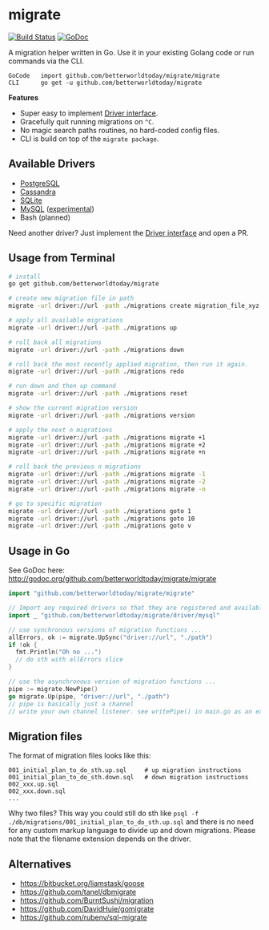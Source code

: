 # migrate

[![Build Status](https://travis-ci.org/betterworldtoday/migrate.svg?branch=master)](https://travis-ci.org/betterworldtoday/migrate)
[![GoDoc](https://godoc.org/github.com/betterworldtoday/migrate?status.svg)](https://godoc.org/github.com/betterworldtoday/migrate)

A migration helper written in Go. Use it in your existing Golang code 
or run commands via the CLI. 

```
GoCode   import github.com/betterworldtoday/migrate/migrate
CLI      go get -u github.com/betterworldtoday/migrate
```

__Features__

* Super easy to implement [Driver interface](http://godoc.org/github.com/betterworldtoday/migrate/driver#Driver).
* Gracefully quit running migrations on ``^C``.
* No magic search paths routines, no hard-coded config files.
* CLI is build on top of the ``migrate package``.


## Available Drivers

 * [PostgreSQL](https://github.com/betterworldtoday/migrate/tree/master/driver/postgres)
 * [Cassandra](https://github.com/betterworldtoday/migrate/tree/master/driver/cassandra)
 * [SQLite](https://github.com/betterworldtoday/migrate/tree/master/driver/sqlite3)
 * [MySQL](https://github.com/betterworldtoday/migrate/tree/master/driver/mysql) ([experimental](https://github.com/betterworldtoday/migrate/issues/1#issuecomment-58728186))
 * Bash (planned)

Need another driver? Just implement the [Driver interface](http://godoc.org/github.com/betterworldtoday/migrate/driver#Driver) and open a PR.


## Usage from Terminal

```bash
# install
go get github.com/betterworldtoday/migrate

# create new migration file in path
migrate -url driver://url -path ./migrations create migration_file_xyz

# apply all available migrations
migrate -url driver://url -path ./migrations up

# roll back all migrations
migrate -url driver://url -path ./migrations down

# roll back the most recently applied migration, then run it again.
migrate -url driver://url -path ./migrations redo

# run down and then up command
migrate -url driver://url -path ./migrations reset

# show the current migration version
migrate -url driver://url -path ./migrations version

# apply the next n migrations
migrate -url driver://url -path ./migrations migrate +1
migrate -url driver://url -path ./migrations migrate +2
migrate -url driver://url -path ./migrations migrate +n

# roll back the previous n migrations
migrate -url driver://url -path ./migrations migrate -1
migrate -url driver://url -path ./migrations migrate -2
migrate -url driver://url -path ./migrations migrate -n

# go to specific migration
migrate -url driver://url -path ./migrations goto 1
migrate -url driver://url -path ./migrations goto 10
migrate -url driver://url -path ./migrations goto v
```


## Usage in Go

See GoDoc here: http://godoc.org/github.com/betterworldtoday/migrate/migrate

```go
import "github.com/betterworldtoday/migrate/migrate"

// Import any required drivers so that they are registered and available
import _ "github.com/betterworldtoday/migrate/driver/mysql"

// use synchronous versions of migration functions ...
allErrors, ok := migrate.UpSync("driver://url", "./path")
if !ok {
  fmt.Println("Oh no ...")
  // do sth with allErrors slice
}

// use the asynchronous version of migration functions ...
pipe := migrate.NewPipe()
go migrate.Up(pipe, "driver://url", "./path")
// pipe is basically just a channel
// write your own channel listener. see writePipe() in main.go as an example.
```

## Migration files

The format of migration files looks like this:

```
001_initial_plan_to_do_sth.up.sql     # up migration instructions
001_initial_plan_to_do_sth.down.sql   # down migration instructions
002_xxx.up.sql
002_xxx.down.sql
...
```

Why two files? This way you could still do sth like 
``psql -f ./db/migrations/001_initial_plan_to_do_sth.up.sql`` and there is no
need for any custom markup language to divide up and down migrations. Please note
that the filename extension depends on the driver.


## Alternatives

 * https://bitbucket.org/liamstask/goose
 * https://github.com/tanel/dbmigrate
 * https://github.com/BurntSushi/migration
 * https://github.com/DavidHuie/gomigrate
 * https://github.com/rubenv/sql-migrate


